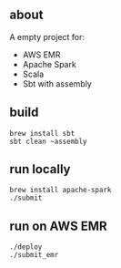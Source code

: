 ## about

A empty project for:
    
* AWS EMR
* Apache Spark
* Scala
* Sbt with assembly

## build

    brew install sbt
    sbt clean ~assembly

## run locally

    brew install apache-spark
    ./submit
    
## run on AWS EMR

    ./deploy
    ./submit_emr
